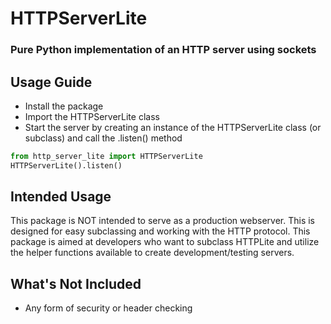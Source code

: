 # HTTPServerLite
### Pure Python implementation of an HTTP server using sockets

## Usage Guide
- Install the package
- Import the HTTPServerLite class
- Start the server by creating an instance of the HTTPServerLite class (or subclass) and call the .listen() method

```python
from http_server_lite import HTTPServerLite
HTTPServerLite().listen()
```

## Intended Usage
This package is NOT intended to serve as a production webserver. This is designed for easy subclassing and working with the HTTP protocol. This package is aimed at developers who want to subclass HTTPLite and utilize the helper functions available to create development/testing servers.

## What's Not Included
- Any form of security or header checking